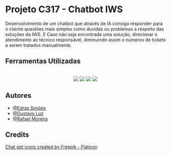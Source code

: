 # Projeto C317 - Chatbot IWS

Desenvolvimento de um chatbot que através de IA consiga responder para o cliente questões mais simples como duvidas ou problemas a respeito das soluções da IWS. E
Caso não seja encontrada uma solução, direcionar o atendimento ao técnico responsável, diminuindo assim o números de tickets a serem tratados manualmente.
## Ferramentas Utilizadas
<div style="display: inline_block" align="center"><br>
  

<img src="https://img.shields.io/badge/react-%2320232a.svg?style=for-the-badge&logo=react&logoColor=%2361DAFB" />

<img src="https://img.shields.io/badge/DJANGO-REST-ff1709?style=for-the-badge&logo=django&logoColor=white&color=ff1709&labelColor=gray" />
          
<img src="https://img.shields.io/badge/MongoDB-%234ea94b.svg?style=for-the-badge&logo=mongodb&logoColor=white" />

<img src="https://img.shields.io/badge/chatGPT-74aa9c?style=for-the-badge&logo=openai&logoColor=white" />

</div>

## Autores

- [@Edras Simões](https://github.com/edrassimoes)
- [@Gustavo Luz](https://github.com/GustavoFLuz)
- [@Rafael Moreira](https://github.com/vonot16)

## Credits

<a href="https://www.flaticon.com/free-icons/chat-gpt" title="chat gpt icons">Chat gpt icons created by Freepik - Flaticon</a>
